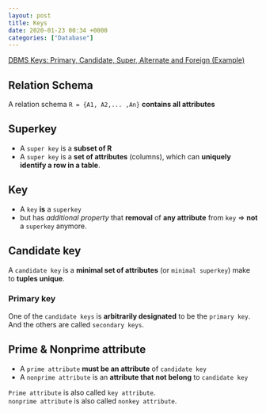 ```yaml
---
layout: post
title: Keys
date: 2020-01-23 00:34 +0000
categories: ["Database"]
---
```

[DBMS Keys: Primary, Candidate, Super, Alternate and Foreign (Example)](https://www.guru99.com/dbms-keys.html)
## Relation Schema
A relation schema `R = {A1, A2,... ,An}` **contains all attributes**

## Superkey
* A `super key` is a **subset of R**
* A `super key` is a **set of attributes** (columns), which can **uniquely identify a row in a table**.

## Key
* A `key` **is** a `superkey`
* but has _additional property_ that **removal** of **any attribute** from `key` => **not** a `superkey` anymore.

## Candidate key
A `candidate key` is a **minimal set of attributes** (or `minimal superkey`) make to **tuples unique**.

### Primary key
One of the `candidate keys` is **arbitrarily designated** to be the `primary key`.  
And the others are called `secondary keys`.

## Prime & Nonprime attribute
* A `prime attribute` **must be an attribute** of `candidate key`
* A `nonprime attribute` is an **attribute that not belong** to `candidate key`

`Prime attribute` is also called `key attribute`.  
`nonprime attribute` is also called `nonkey attribute`.